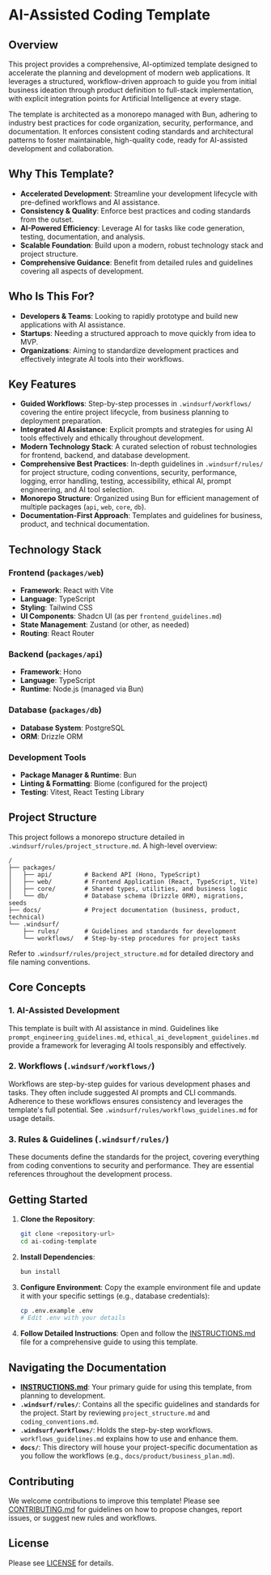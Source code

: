 # AI-Assisted Coding Template

## Overview

This project provides a comprehensive, AI-optimized template designed to accelerate the planning and development of modern web applications. It leverages a structured, workflow-driven approach to guide you from initial business ideation through product definition to full-stack implementation, with explicit integration points for Artificial Intelligence at every stage.

The template is architected as a monorepo managed with Bun, adhering to industry best practices for code organization, security, performance, and documentation. It enforces consistent coding standards and architectural patterns to foster maintainable, high-quality code, ready for AI-assisted development and collaboration.

## Why This Template?

-   **Accelerated Development**: Streamline your development lifecycle with pre-defined workflows and AI assistance.
-   **Consistency & Quality**: Enforce best practices and coding standards from the outset.
-   **AI-Powered Efficiency**: Leverage AI for tasks like code generation, testing, documentation, and analysis.
-   **Scalable Foundation**: Build upon a modern, robust technology stack and project structure.
-   **Comprehensive Guidance**: Benefit from detailed rules and guidelines covering all aspects of development.

## Who Is This For?

-   **Developers & Teams**: Looking to rapidly prototype and build new applications with AI assistance.
-   **Startups**: Needing a structured approach to move quickly from idea to MVP.
-   **Organizations**: Aiming to standardize development practices and effectively integrate AI tools into their workflows.

## Key Features

-   **Guided Workflows**: Step-by-step processes in `.windsurf/workflows/` covering the entire project lifecycle, from business planning to deployment preparation.
-   **Integrated AI Assistance**: Explicit prompts and strategies for using AI tools effectively and ethically throughout development.
-   **Modern Technology Stack**: A curated selection of robust technologies for frontend, backend, and database development.
-   **Comprehensive Best Practices**: In-depth guidelines in `.windsurf/rules/` for project structure, coding conventions, security, performance, logging, error handling, testing, accessibility, ethical AI, prompt engineering, and AI tool selection.
-   **Monorepo Structure**: Organized using Bun for efficient management of multiple packages (`api`, `web`, `core`, `db`).
-   **Documentation-First Approach**: Templates and guidelines for business, product, and technical documentation.

## Technology Stack

### Frontend (`packages/web`)
-   **Framework**: React with Vite
-   **Language**: TypeScript
-   **Styling**: Tailwind CSS
-   **UI Components**: Shadcn UI (as per `frontend_guidelines.md`)
-   **State Management**: Zustand (or other, as needed)
-   **Routing**: React Router

### Backend (`packages/api`)
-   **Framework**: Hono
-   **Language**: TypeScript
-   **Runtime**: Node.js (managed via Bun)

### Database (`packages/db`)
-   **Database System**: PostgreSQL
-   **ORM**: Drizzle ORM

### Development Tools
-   **Package Manager & Runtime**: Bun
-   **Linting & Formatting**: Biome (configured for the project)
-   **Testing**: Vitest, React Testing Library

## Project Structure

This project follows a monorepo structure detailed in `.windsurf/rules/project_structure.md`. A high-level overview:

```
/
├── packages/
│   ├── api/         # Backend API (Hono, TypeScript)
│   ├── web/         # Frontend Application (React, TypeScript, Vite)
│   ├── core/        # Shared types, utilities, and business logic
│   └── db/          # Database schema (Drizzle ORM), migrations, seeds
├── docs/            # Project documentation (business, product, technical)
└── .windsurf/
    ├── rules/       # Guidelines and standards for development
    └── workflows/   # Step-by-step procedures for project tasks
```
Refer to `.windsurf/rules/project_structure.md` for detailed directory and file naming conventions.

## Core Concepts

### 1. AI-Assisted Development
This template is built with AI assistance in mind. Guidelines like `prompt_engineering_guidelines.md`, `ethical_ai_development_guidelines.md` provide a framework for leveraging AI tools responsibly and effectively.

### 2. Workflows (`.windsurf/workflows/`)
Workflows are step-by-step guides for various development phases and tasks. They often include suggested AI prompts and CLI commands. Adherence to these workflows ensures consistency and leverages the template's full potential. See `.windsurf/rules/workflows_guidelines.md` for usage details.

### 3. Rules & Guidelines (`.windsurf/rules/`)
These documents define the standards for the project, covering everything from coding conventions to security and performance. They are essential references throughout the development process.

## Getting Started

1.  **Clone the Repository**:
    ```bash
    git clone <repository-url>
    cd ai-coding-template
    ```
2.  **Install Dependencies**:
    ```bash
    bun install
    ```
3.  **Configure Environment**:
    Copy the example environment file and update it with your specific settings (e.g., database credentials):
    ```bash
    cp .env.example .env
    # Edit .env with your details
    ```
4.  **Follow Detailed Instructions**:
    Open and follow the [INSTRUCTIONS.md](./INSTRUCTIONS.md) file for a comprehensive guide to using this template.

## Navigating the Documentation

-   **[INSTRUCTIONS.md](./INSTRUCTIONS.md)**: Your primary guide for using this template, from planning to development.
-   **`.windsurf/rules/`**: Contains all the specific guidelines and standards for the project. Start by reviewing `project_structure.md` and `coding_conventions.md`.
-   **`.windsurf/workflows/`**: Holds the step-by-step workflows. `workflows_guidelines.md` explains how to use and enhance them.
-   **`docs/`**: This directory will house your project-specific documentation as you follow the workflows (e.g., `docs/product/business_plan.md`).

## Contributing

We welcome contributions to improve this template! Please see [CONTRIBUTING.md](./CONTRIBUTING.md) for guidelines on how to propose changes, report issues, or suggest new rules and workflows.

## License
Please see [LICENSE](./LICENSE) for details.
    